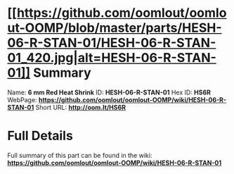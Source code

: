 
[[https://github.com/oomlout/oomlout-OOMP/blob/master/parts/HESH-06-R-STAN-01/HESH-06-R-STAN-01_420.jpg|alt=HESH-06-R-STAN-01]] 
Summary
=================

Name: __6 mm Red Heat Shrink__
ID: __HESH-06-R-STAN-01__
Hex ID: __HS6R__
WebPage: __https://github.com/oomlout/oomlout-OOMP/wiki/HESH-06-R-STAN-01__
Short URL: __http://oom.lt/HS6R__

Full Details
==========================
Full summary of this part can be found in the wiki:   
__https://github.com/oomlout/oomlout-OOMP/wiki/HESH-06-R-STAN-01__   

